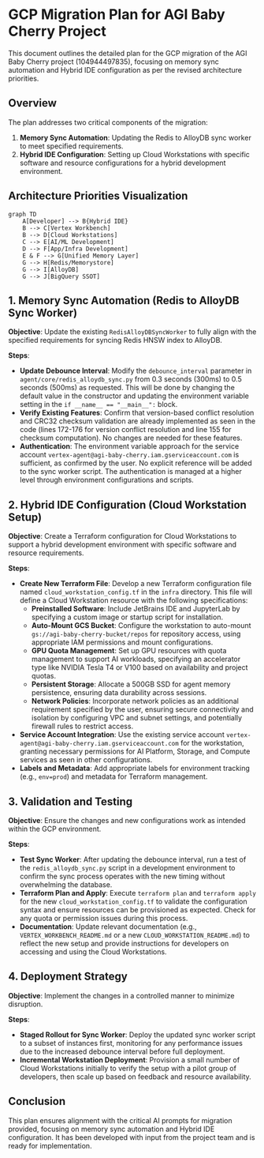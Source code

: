 # GCP Migration Plan for AGI Baby Cherry Project

This document outlines the detailed plan for the GCP migration of the AGI Baby Cherry project (104944497835), focusing on memory sync automation and Hybrid IDE configuration as per the revised architecture priorities.

## Overview

The plan addresses two critical components of the migration:
1. **Memory Sync Automation**: Updating the Redis to AlloyDB sync worker to meet specified requirements.
2. **Hybrid IDE Configuration**: Setting up Cloud Workstations with specific software and resource configurations for a hybrid development environment.

## Architecture Priorities Visualization

```mermaid
graph TD
    A[Developer] --> B{Hybrid IDE}
    B --> C[Vertex Workbench]
    B --> D[Cloud Workstations]
    C --> E[AI/ML Development]
    D --> F[App/Infra Development]
    E & F --> G[Unified Memory Layer]
    G --> H[Redis/Memorystore]
    G --> I[AlloyDB]
    G --> J[BigQuery SSOT]
```

## 1. Memory Sync Automation (Redis to AlloyDB Sync Worker)

**Objective**: Update the existing `RedisAlloyDBSyncWorker` to fully align with the specified requirements for syncing Redis HNSW index to AlloyDB.

**Steps**:
- **Update Debounce Interval**: Modify the `debounce_interval` parameter in `agent/core/redis_alloydb_sync.py` from 0.3 seconds (300ms) to 0.5 seconds (500ms) as requested. This will be done by changing the default value in the constructor and updating the environment variable setting in the `if __name__ == "__main__":` block.
- **Verify Existing Features**: Confirm that version-based conflict resolution and CRC32 checksum validation are already implemented as seen in the code (lines 172-176 for version conflict resolution and line 155 for checksum computation). No changes are needed for these features.
- **Authentication**: The environment variable approach for the service account `vertex-agent@agi-baby-cherry.iam.gserviceaccount.com` is sufficient, as confirmed by the user. No explicit reference will be added to the sync worker script. The authentication is managed at a higher level through environment configurations and scripts.

## 2. Hybrid IDE Configuration (Cloud Workstation Setup)

**Objective**: Create a Terraform configuration for Cloud Workstations to support a hybrid development environment with specific software and resource requirements.

**Steps**:
- **Create New Terraform File**: Develop a new Terraform configuration file named `cloud_workstation_config.tf` in the `infra` directory. This file will define a Cloud Workstation resource with the following specifications:
  - **Preinstalled Software**: Include JetBrains IDE and JupyterLab by specifying a custom image or startup script for installation.
  - **Auto-Mount GCS Bucket**: Configure the workstation to auto-mount `gs://agi-baby-cherry-bucket/repos` for repository access, using appropriate IAM permissions and mount configurations.
  - **GPU Quota Management**: Set up GPU resources with quota management to support AI workloads, specifying an accelerator type like NVIDIA Tesla T4 or V100 based on availability and project quotas.
  - **Persistent Storage**: Allocate a 500GB SSD for agent memory persistence, ensuring data durability across sessions.
  - **Network Policies**: Incorporate network policies as an additional requirement specified by the user, ensuring secure connectivity and isolation by configuring VPC and subnet settings, and potentially firewall rules to restrict access.
- **Service Account Integration**: Use the existing service account `vertex-agent@agi-baby-cherry.iam.gserviceaccount.com` for the workstation, granting necessary permissions for AI Platform, Storage, and Compute services as seen in other configurations.
- **Labels and Metadata**: Add appropriate labels for environment tracking (e.g., `env=prod`) and metadata for Terraform management.

## 3. Validation and Testing

**Objective**: Ensure the changes and new configurations work as intended within the GCP environment.

**Steps**:
- **Test Sync Worker**: After updating the debounce interval, run a test of the `redis_alloydb_sync.py` script in a development environment to confirm the sync process operates with the new timing without overwhelming the database.
- **Terraform Plan and Apply**: Execute `terraform plan` and `terraform apply` for the new `cloud_workstation_config.tf` to validate the configuration syntax and ensure resources can be provisioned as expected. Check for any quota or permission issues during this process.
- **Documentation**: Update relevant documentation (e.g., `VERTEX_WORKBENCH_README.md` or a new `CLOUD_WORKSTATION_README.md`) to reflect the new setup and provide instructions for developers on accessing and using the Cloud Workstations.

## 4. Deployment Strategy

**Objective**: Implement the changes in a controlled manner to minimize disruption.

**Steps**:
- **Staged Rollout for Sync Worker**: Deploy the updated sync worker script to a subset of instances first, monitoring for any performance issues due to the increased debounce interval before full deployment.
- **Incremental Workstation Deployment**: Provision a small number of Cloud Workstations initially to verify the setup with a pilot group of developers, then scale up based on feedback and resource availability.

## Conclusion

This plan ensures alignment with the critical AI prompts for migration provided, focusing on memory sync automation and Hybrid IDE configuration. It has been developed with input from the project team and is ready for implementation.